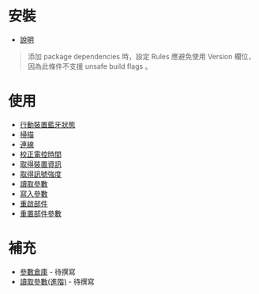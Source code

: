 # 安裝

- [說明](/Documentation/install.md)

> 添加 package dependencies 時，設定 Rules 應避免使用 Version 欄位，因為此條件不支援 unsafe build flags 。

# 使用

- [行動裝置藍牙狀態](/Documentation/usage_ble_status.md)
- [掃描](/Documentation/usage_scan.md)
- [連線](/Documentation/usage_connect.md)
- [校正電控時間](/Documentation/usage_update_system_clock.md)
- [取得裝置資訊](/Documentation/usage_device_info.md)
- [取得訊號強度](/Documentation/usage_rssi.md)
- [讀取參數](/Documentation/usage_read.md)
- [寫入參數](/Documentation/usage_write.md)
- [重啟部件](/Documentation/usage_restart_part.md)
- [重置部件參數](/Documentation/usage_reset_part_parameter.md)

# 補充

- [參數倉庫](#補充) - 待撰寫
- [讀取參數(進階)](#補充) - 待撰寫
